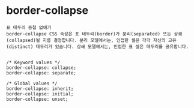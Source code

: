 # border-collapse
    표 테두리 중첩 없애기
    border-collapse CSS 속성은 표 테두리(border)가 분리(separated) 또는 상쇄(collapsed)될 지를 결정합니다. 분리 모델에서는, 인접한 셀은 각각 자신의 고유(distinct) 테두리가 있습니다. 상쇄 모델에서는, 인접한 표 셀은 테두리를 공유합니다.


    /* Keyword values */
    border-collapse: collapse;
    border-collapse: separate;

    /* Global values */
    border-collapse: inherit;
    border-collapse: initial;
    border-collapse: unset;

